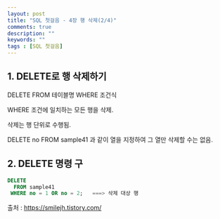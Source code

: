 ```yaml
---
layout: post
title: "SQL 첫걸음 - 4장 행 삭제(2/4)" 
comments: true
description: ""
keywords: ""
tags : [SQL 첫걸음]
---
```


## 1. DELETE로 행 삭제하기  
DELETE FROM 테이블명 WHERE 조건식

WHERE 조건에 일치하는 모든 행을 삭제. 

삭제는 행 단위로 수행됨. 

DELETE no FROM sample41 과 같이 열을 지정하여 그 열만 삭제할 수는 없음. 


## 2. DELETE 명령 구 

```sql
DELETE 
  FROM sample41
 WHERE no = 1 OR no = 2;   ===> 삭제 대상 행
```

출처 : https://smilejh.tistory.com/